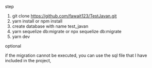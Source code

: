 step

1. git clone https://github.com/fawait123/TestJavan.git
2. yarn install or npm install
3. create database with name test_javan
4. yarn sequelize db:migrate or npx sequelize db:migrate
5. yarn dev

optional

if the migration cannot be executed, you can use the sql file that I have included in the project,
